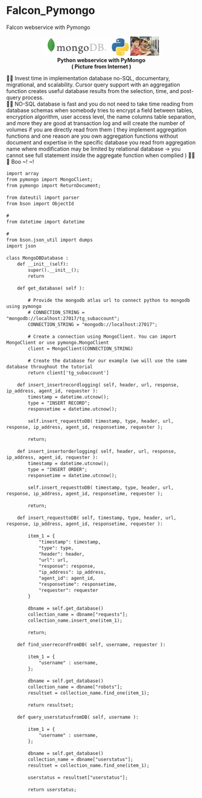 # Falcon_Pymongo
Falcon webservice with Pymongo

<p align="center" width="100%">
    <img width="35%" src="https://github.com/jkaewprateep/Falcon_Pymongo/blob/main/mongoDB.jpg">
    <img width="9%" src="https://github.com/jkaewprateep/Falcon_Pymongo/blob/main/python.jpg">
    <img width="15%" src="https://github.com/jkaewprateep/Falcon_Pymongo/blob/main/kid_42.png"> </br> 
    <b> Python webservice with PyMongo </b> </br>
    <b> ( Picture from Internet ) </b> </br>
</p>

🧸💬 Invest time in implementation database no-SQL, documentary, migrational, and scalability. Cursor query support with an aggregation function creates useful database results from the selection, time, and post-query process. </br>
🐐💬 NO-SQL database is fast and you do not need to take time reading from database schemas when somebody tries to encrypt a field between tables, encryption algorithm, user access level, the name columns table separation, and more they are good at transaction log and will create the number of volumes if you are directly read from them ( they implement aggregation functions and one reason are you own aggregation functions without document and expertise in the specific database you read from aggregation name where modification may be limited by relational database -> you cannot see full statement inside the aggregate function when complied ) 👻💬💬 Boo ~! ~! </br>

```
import array
from pymongo import MongoClient;
from pymongo import ReturnDocument;

from dateutil import parser
from bson import ObjectId

# 
from datetime import datetime

#
from bson.json_util import dumps
import json

class MongoDBDatabase :
    def __init__(self):
        super().__init__();
        return
    
    def get_database( self ):

        # Provide the mongodb atlas url to connect python to mongodb using pymongo
        # CONNECTION_STRING = "mongodb://localhost:27017/tg_subaccount";
        CONNECTION_STRING = "mongodb://localhost:27017";
        
        # Create a connection using MongoClient. You can import MongoClient or use pymongo.MongoClient
        client = MongoClient(CONNECTION_STRING)
        
        # Create the database for our example (we will use the same database throughout the tutorial
        return client['tg_subaccount']

    def insert_insertrecordlogging( self, header, url, response, ip_address, agent_id, requester ):
        timestamp = datetime.utcnow();
        type = "INSERT RECORD";
        responsetime = datetime.utcnow();

        self.insert_requesttoDB( timestamp, type, header, url, response, ip_address, agent_id, responsetime, requester );

        return;

    def insert_insertorderlogging( self, header, url, response, ip_address, agent_id, requester ):
        timestamp = datetime.utcnow();
        type = "INSERT ORDER";
        responsetime = datetime.utcnow();

        self.insert_requesttoDB( timestamp, type, header, url, response, ip_address, agent_id, responsetime, requester );

        return;
   
    def insert_requesttoDB( self, timestamp, type, header, url, response, ip_address, agent_id, responsetime, requester ):
    
        item_1 = {
            "timestamp": timestamp,
            "type": type,
            "header": header,
            "url": url,
            "response": response,
            "ip_address": ip_address,
            "agent_id": agent_id,
            "responsetime": responsetime,
            "requester": requester
        }
        
        dbname = self.get_database()
        collection_name = dbname["requests"];
        collection_name.insert_one(item_1);
        
        return;

    def find_userrecordfromDB( self, username, requester ):

        item_1 = {
            "username" : username,
        };

        dbname = self.get_database()
        collection_name = dbname["robots"];
        resultset = collection_name.find_one(item_1);

        return resultset;

    def query_userstatusfromDB( self, username ):

        item_1 = {
            "username" : username,
        };

        dbname = self.get_database()
        collection_name = dbname["userstatus"];
        resultset = collection_name.find_one(item_1);

        userstatus = resultset["userstatus"];

        return userstatus;
```
